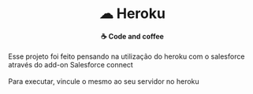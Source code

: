 <h1 align="center">
    ☁ Heroku
</h1>

<h4 align="center">
    ☕ Code and coffee
</h4>

Esse projeto foi feito pensando na utilização do heroku com o salesforce 
através do add-on Salesforce connect<br>
<br>
Para executar, vincule o mesmo ao seu servidor no heroku
